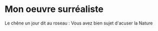 # Mon oeuvre surréaliste

Le chêne un jour dit au roseau :
Vous avez bien sujet d'acuser la Nature

